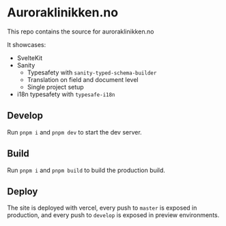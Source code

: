 # Auroraklinikken.no

This repo contains the source for auroraklinikken.no

It showcases:
- SvelteKit
- Sanity
    - Typesafety with `sanity-typed-schema-builder`
    - Translation on field and document level
    - Single project setup
- i18n typesafety with `typesafe-i18n`

## Develop

Run `pnpm i` and `pnpm dev` to start the dev server.

## Build

Run `pnpm i` and `pnpm build` to build the production build.

## Deploy

The site is deployed with vercel, every push to `master` is exposed in production, and every push to `develop` is exposed in preview environments.